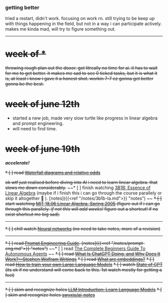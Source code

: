 ### getting better

tried a restart, didn't work. focusing on work rn. still trying to be keep up with things happening in the field, but not in a way i can participate actively.  makes me kinda mad, will try to figure something out. 

---

# ~~week of *~~
~~throwing rough plan out the dooor. got litreally no time for ai. it has to wait for me to get better. it makes me sad to see 0 ticked tasks, but it is what it is, at least i know i gave it a honest shot. workin 7-7 ez gonna get better gonna be the best.~~

# ~~week of june 12th~~
- started a new job, made very slow turtle like progress in linear algebra and prompt engineering. 
- will need to find time.

# ~~week of june 19th~~
_**accelerate!**_

~~* [ ] read [Waterfall diagrams and relative odds](https://arbital.com/p/bayes_waterfall_diagram/?l=1x1&pathId=93949)~~

~~ok wtf just realised before diving into AI i need to learn linear algebra. that slows me down considerably.~~
~~* [ ] finish watching [3B1B: Essence of Linear Algebra](https://www.youtube.com/playlist?list=PLZHQObOWTQDPD3MizzM2xVFitgF8hE_ab) (maybe if i finish this i can go through the course parallely or skip it altogether 🤷 ). [notes]({{<ref "/notes/3b1b-la.md">}} "notes") ~~
~~* [ ] start watching [MIT 18.06 Linear Algebra, Spring 2005](https://www.youtube.com/playlist?list=PLE7DDD91010BC51F8) (figure out if i can go through this parallely. _if not this will add weeks!_ figure out a shortcut! if no exist shortcut me big sad).~~

---
~~* [ ] chill watch [Neural networks](https://www.youtube.com/playlist?list=PLZHQObOWTQDNU6R1_67000Dx_ZCJB-3pi) (no need to take notes, more of a revision)~~

---
~~* [ ] read [Prompt Engineering Guide](https://www.promptingguide.ai/). [notes]({{<ref "/notes/prompt-eng.md">}} "notes")~~
~~* [ ] read [The Complete Beginners Guide To Autonomous Agents](https://www.mattprd.com/p/the-complete-beginners-guide-to-autonomous-agents) ~~
~~* [ ] read [What Is ChatGPT Doing, and Why Does It Work?—Stephen Wolfram Writings](https://writings.stephenwolfram.com/2023/02/what-is-chatgpt-doing-and-why-does-it-work/)~~
~~* [ ] read [What are embeddings?](https://vickiboykis.com/what_are_embeddings/)~~
~~* [ ] read [How to train your own Large Language Models](https://blog.replit.com/llm-training)~~
~~* [ ] watch [State of GPT](https://www.youtube.com/watch?v=bZQun8Y4L2A) (its ok if no understand will come back to this. 1st watch mostly for getting a feel)~~


---
~~* [ ] skim and recognize holes [LLM Introduction: Learn Language Models](https://gist.github.com/rain-1/eebd5e5eb2784feecf450324e3341c8d)~~
~~* [ ] skim and recognize holes [swyxio/ai-notes](https://github.com/swyxio/ai-notes/tree/main#top-ai-reads)~~
